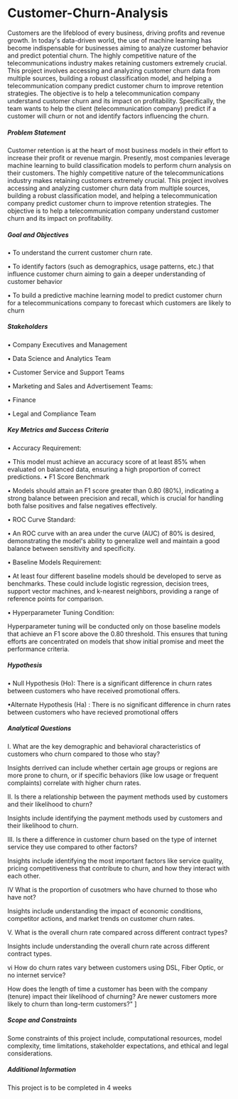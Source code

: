 # Customer-Churn-Analysis
Customers are the lifeblood of every business, driving profits and revenue growth. In today's data-driven world, the use of machine learning has become indispensable for businesses aiming to analyze customer behavior and predict potential churn. The highly competitive nature of the telecommunications industry makes retaining customers extremely crucial. This project involves accessing and analyzing customer churn data from multiple sources, building a robust classification model, and helping a telecommunication company predict customer churn to improve retention strategies. The objective is to help a telecommunication company understand customer churn and its impact on profitability. Specifically, the team wants to help the client (telecommunication company) predict if a customer will churn or not and identify factors influencing the churn.

##### **Problem Statement**
Customer retention is at the heart of most business models in their effort to increase their profit or revenue margin. Presently, most companies leverage machine learning to build classification models to perform churn analysis on their customers. The highly competitive nature of the telecommunications industry makes retaining customers extremely crucial. This project involves accessing and analyzing customer churn data from multiple sources, building a robust classification model, and helping a telecommunication company predict customer churn to improve retention strategies. The objective is to help a telecommunication company understand customer churn and its impact on profitability. 

##### **Goal and Objectives**

•    To understand the current customer churn rate.

•    To identify factors (such as demographics, usage patterns, etc.) that influence customer churn aiming to gain a deeper understanding of customer behavior

•    To build a predictive machine learning model to predict customer churn for a telecommunications company to forecast which customers are likely to churn

##### **Stakeholders**
•	Company Executives and Management

•	Data Science and Analytics Team

•	Customer Service and Support Teams

•	Marketing and Sales and Advertisement Teams:

•	Finance 

•	Legal and Compliance Team

##### **Key Metrics and Success Criteria**

•  Accuracy Requirement:

•	This model must achieve an accuracy score of at least 85% when evaluated on balanced data, ensuring a high proportion of correct predictions.
•  F1 Score Benchmark

•	Models should attain an F1 score greater than 0.80 (80%), indicating a strong balance between precision and recall, which is crucial for handling both false positives and false negatives effectively.

•  ROC Curve Standard:

•	An ROC curve with an area under the curve (AUC) of 80% is desired, demonstrating the model's ability to generalize well and maintain a good balance between sensitivity and specificity.

•  Baseline Models Requirement:

•	At least four different baseline models should be developed to serve as benchmarks. These could include logistic regression, decision trees, support vector machines, and k-nearest neighbors, providing a range of reference points for comparison.

•  Hyperparameter Tuning Condition:

Hyperparameter tuning will be conducted only on those baseline models that achieve an F1 score above the 0.80 threshold. This ensures that tuning efforts are concentrated on models that show initial promise and meet the performance criteria.


##### **Hypothesis**

•  Null Hypothesis (Ho): There is a significant difference in churn rates between customers who have received promotional offers.

 •Alternate Hypothesis (Ha) : There is no significant difference in churn rates between customers who have recieved promotional offers




##### **Analytical Questions**
I.	What are the key demographic and behavioral characteristics of customers who churn compared to those who stay?

Insights derrived can include whether certain age groups or regions are more prone to churn, or if specific behaviors (like low usage or frequent complaints) correlate with higher churn rates. 

II.	Is there a relationship between the payment methods used by customers and their likelihood to churn?

Insights include identifying the payment methods used by customers and their likelihood to churn.

III. Is there a difference in customer churn based on the type of internet service they use compared to other factors?

Insights include identifying the most important factors like service quality, pricing competitiveness that contribute to churn, and how they interact with each other.

IV What is the proportion of cusotmers who have churned to those who have not?

Insights include understanding the impact of economic conditions, competitor actions, and market trends on customer churn rates.

V.	What is the overall churn rate compared across different contract types?

Insights include understanding the overall churn rate across different contract types.

vi How do churn rates vary between customers using DSL, Fiber Optic, or no internet service?

How does the length of time a customer has been with the company (tenure) impact their likelihood of churning? Are newer customers more likely to churn than long-term customers?"
   ]


##### **Scope and Constraints**
Some constraints of this project include, computational resources, model complexity, time limitations, stakeholder expectations, and ethical and legal considerations.

##### **Additional Information**

This project is to be completed in 4 weeks 















